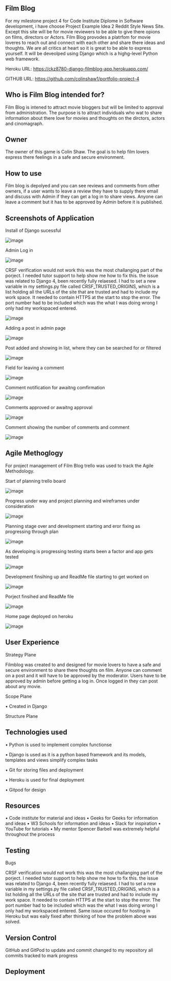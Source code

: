Film Blog
--
For my milestone project 4 for Code Institute Diplome in Software development, i have choose Project Example Idea 2 Reddit Style News Site. Except this site will be for movie reviewers to be able to give there opions on films, directors or Actors. Film Blog provodes a platrfom for movie loveres to reach out and connect with each other and share there ideas and thoughts. We are all critics at heart so it is great to be able to express yourself. It will be deveolped using Django which is a highg-level Python web framework. 

Heroku URL: https://ckz8780-django-filmblog-app.herokuapp.com/

GITHUB URL: https://github.com/colinshaw1/portfolio-project-4


Who is Film Blog intended for?
--
Film Blog is intened to attract movie bloggers but will be limited to approval from administration. The purpose is to attract individuals who wat to share information about there love for movies and thoughts on the dirctors, actors and cinomagraph. 


Owner
--
The owner of this game is Colin Shaw. The goal is to help film lovers express there feelings in a safe and secure environment. 


How to use
--
Film blog is depolyed and you can see reviews and comments from other owners, if a user wants to leave a review they have to supply there email and discuss with Admin if they can get a log in to share views. Anyone can leave a comment but it has to be approved by Admin before it is published. 

Screenshots of Application
--
Install of Django sucessful

![image](https://user-images.githubusercontent.com/56481190/189747882-06e9b79a-4c1b-45ba-8f35-0bbbaf121cea.png)


Admin Log in 

![image](https://user-images.githubusercontent.com/56481190/189748251-fdb3dd39-710a-4ae1-9b82-81a163f4040e.png)

CRSF verification would not work this was the most challanging part of the porject. I needed tutor support to help show me how to fix this. the issue was related to Django 4, been recently fully relaesed. I had to set a new variable in my settings.py file called CRSF_TRUSTED_ORIGINS, which is a list holding all the URLs of the site that are trusted and had to include my work space. It needed to contain HTTPS at the start to stop the error. The port number had to be included which was the what I was doing wrong I only had my workspaced entered.  

![image](https://user-images.githubusercontent.com/56481190/189748440-30672517-407b-4879-b8f9-031eb702f059.png)

Adding a post in admin page

![image](https://user-images.githubusercontent.com/56481190/189750006-121d830a-a014-4a10-943f-3de5badc1e53.png)

Post added and showing in list, where they can be searched for or filtered

![image](https://user-images.githubusercontent.com/56481190/189750492-fbac3eb5-5d4e-47a8-9136-d726968b14ee.png)

Field for leaving a comment

![image](https://user-images.githubusercontent.com/56481190/189750566-d11aaa1c-3dbe-436c-ac9e-8529b14d1f5f.png)

Comment notification for awaitng comfirmation

![image](https://user-images.githubusercontent.com/56481190/189750647-2508b7d1-18da-452b-9426-720ee34554e2.png)

Comments approved or awaitng approval

![image](https://user-images.githubusercontent.com/56481190/189750776-0bc5f132-77b5-46c3-b3da-57fd8a61b0bc.png)

Comment showing the number of comments and comment

![image](https://user-images.githubusercontent.com/56481190/189750936-bef72ce4-cd0b-454d-90e7-0081ecba9289.png)

Agile Methoglogy
--
For project management of Film Blog trello was used to track the Agile Methodology. 

Start of planning trello board

![image](https://user-images.githubusercontent.com/56481190/189648539-795b182d-fcb7-4ff9-bdb3-52069e507e2b.png)

Progress under way and project planning and wireframes under consideration

![image](https://user-images.githubusercontent.com/56481190/189648782-b9c86ab0-0271-48e5-86de-1d7c32ae9775.png)

Planning stage over and development starting and eror fixing as progressing through plan

![image](https://user-images.githubusercontent.com/56481190/189648851-4c94921a-c1bd-402e-9033-56d914cc880c.png)

As developing is progressing testing starts been a factor and app gets tested

![image](https://user-images.githubusercontent.com/56481190/189648905-8ba1cb00-b805-433a-a5f9-885f08cc66c7.png)

Development finsihing up and ReadMe file starting to get worked on

![image](https://user-images.githubusercontent.com/56481190/189648996-5b88e13a-5892-4431-8682-6b8b994d510b.png)

Porject finsihed and ReadMe file

![image](https://user-images.githubusercontent.com/56481190/189649065-f65be60b-7abf-4101-a9fe-ec2bdfed3251.png)

Home page deployed on heroku

![image](https://user-images.githubusercontent.com/56481190/189751558-9d89fd09-3273-4318-a054-a3156b39fe6f.png)


User Experience
--

Strategy Plane

Filmblog was created to and designed for movie lovers to have a safe and secure environment to share there thoughts on film. Anyone can comment on a post and it will have to be approved by the moderator. Users have to be approved by admin before getting a log in. Once logged in they can post about any movie.  

Scope Plane

•	Created in Django


Structure Plane




Technologies used
--
• Python is used to implement complex functionse 

• Django is used as it is a python based framework and its models, templates and views simplify complex tasks

• Git for storing files and deployment 

• Heroku is used for final deployment

• Gitpod for design


Resources
--

•	Code institute for material and ideas
•	Geeks for Geeks for information and ideas
•	W3 Schools for information and ideas
•	Slack for inspiration
•	YouTube for tutorials
•	My mentor Spencer Barbell was extremely helpful throughout the process


Testing
--

Bugs

CRSF verification would not work this was the most challanging part of the porject. I needed tutor support to help show me how to fix this. the issue was related to Django 4, been recently fully relaesed. I had to set a new variable in my settings.py file called CRSF_TRUSTED_ORIGINS, which is a list holding all the URLs of the site that are trusted and had to include my work space. It needed to contain HTTPS at the start to stop the error. The port number had to be included which was the what I was doing wrong I only had my workspaced entered.
Same issue occured for hosting in Heroku but was eaily fixed after thinking of how the problem above was solved.


Version Control
--

GitHub and GitPod to update and commit changed to my repository all commits tracked to mark progress

Deployment
--

